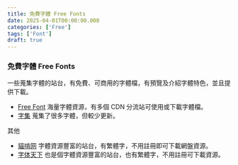 ```yaml
---
title: 免費字體 Free Fonts
date: 2025-04-01T00:00:00.000
categories: ['Free']
tags: ['Font']
draft: true
---
```


### 免費字體 Free Fonts

一些蒐集字體的站台，有免費、可商用的字體檔，有預覽及介紹字體特色，並且提供下載。
- [Free Font](//free-font.vercel.app/)
  海量字體資源，有多個 CDN 分流站可使用或下載字體檔。
- [字集](//wordshub.github.io/free-font/)
  蒐集了很多字體，但較少更新。
  
其他
- [貓啃网](//www.maoken.com/)
  字體資源豐富的站台，有繁體字，不用註冊即可下載網盤資源。
- [字体天下](//www.fonts.net.cn/)
  也是個字體資源豐富的站台，也有繁體字，不用註冊可下載資源。
